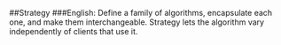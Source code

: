 ##Strategy
###English:
Define a family of algorithms, encapsulate each one, and make them interchangeable. Strategy lets the algorithm vary 
independently of clients that use it.